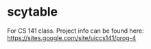 # scytable
For CS 141 class. Project info can be found here: https://sites.google.com/site/uiccs141/prog-4
